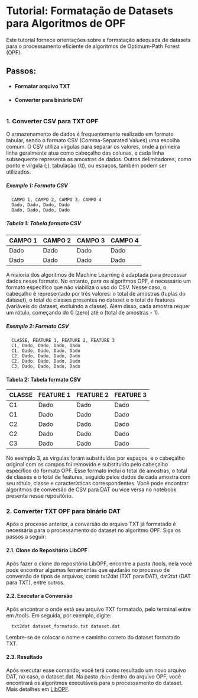 # Tutorial: Formatação de Datasets para Algoritmos de OPF

Este tutorial fornece orientações sobre a formatação adequada de datasets para o processamento eficiente de algoritmos de Optimum-Path Forest (OPF).

## Passos:

- #### Formatar arquivo TXT

- #### Converter para binário DAT

#

### 1. Converter CSV para TXT OPF

O armazenamento de dados é frequentemente realizado em formato tabular, sendo o formato CSV (Comma-Separated Values) uma escolha comum. O CSV utiliza vírgulas para separar os valores, onde a primeira linha geralmente atua como cabeçalho das colunas, e cada linha subsequente representa as amostras de dados. Outros delimitadores, como ponto e vírgula (;), tabulação (\t), ou espaços, também podem ser utilizados.

##### Exemplo 1: Formato CSV
  
      CAMPO 1, CAMPO 2, CAMPO 3, CAMPO 4
      Dado, Dado, Dado, Dado
      Dado, Dado, Dado, Dado
    
##### Tabela 1: Tabela formato CSV

| CAMPO 1 | CAMPO 2 | CAMPO 3 | CAMPO 4 |
|---------|---------|---------|---------|
| Dado    | Dado    | Dado    | Dado    |
| Dado    | Dado    | Dado    | Dado    |


A maioria dos algoritmos de Machine Learning é adaptada para processar dados nesse formato. No entanto, para os algoritmos OPF, é necessário um formato específico que não viabiliza o uso do CSV. Nesse caso, o cabeçalho é representado por três valores: o total de amostras (tuplas do dataset), o total de classes presentes no dataset e o total de features (variáveis do dataset, excluindo a classe). Além disso, cada amostra requer um rótulo, começando do 0 (zero) até o (total de amostras - 1).

##### Exemplo 2: Formato CSV

      CLASSE, FEATURE 1, FEATURE 2, FEATURE 3
      C1, Dado, Dado, Dado, Dado
      C1, Dado, Dado, Dado, Dado
      C2, Dado, Dado, Dado, Dado
      C2, Dado, Dado, Dado, Dado
      C3, Dado, Dado, Dado, Dado

#### Tabela 2: Tabela formato CSV

| CLASSE | FEATURE 1 | FEATURE 2 | FEATURE 3 |
|--------|-----------|-----------|-----------|
| C1     | Dado      | Dado      | Dado      |
| C1     | Dado      | Dado      | Dado      |
| C2     | Dado      | Dado      | Dado      |
| C2     | Dado      | Dado      | Dado      |
| C3     | Dado      | Dado      | Dado      |


No exemplo 3, as vírgulas foram substituídas por espaços, e o cabeçalho original com os campos foi removido e substituído pelo cabeçalho específico do formato OPF. Esse formato inclui o total de amostras, o total de classes e o total de features, seguido pelos dados de cada amostra com seu rótulo, classe e características correspondentes.
Você pode encontrar algoritmos de conversão de CSV para DAT ou vice versa no notebook presente nesse repositório.

### 2. Converter TXT OPF para binário DAT
Após o processo anterior, a conversão do arquivo TXT já formatado é necessária para o processamento do dataset no algoritmo OPF. Siga os passos a seguir:

#### 2.1. Clone do Repositório LibOPF
Após fazer o clone do repositório LibOPF, encontre a pasta /tools, nela você pode encontrar algumas ferramentas que ajudarão no processo de conversão de tipos de arquivos, como txt2dat (TXT para DAT), dat2txt (DAT para TXT), entre outros.

#### 2.2. Executar a Conversão
Após encontrar o onde está seu arquivo TXT formatado, pelo terminal entre em /tools. Em seguida, por exemplo, digite:

      txt2dat dataset_formatado.txt dataset.dat
                                                
Lembre-se de colocar o nome e caminho correto do dataset formatado TXT.

#### 2.3. Resultado
Após executar esse comando, você terá como resultado um novo arquivo DAT, no caso, o dataset.dat. Na pasta `/bin` dentro do arquivo OPF, você encontrará os algoritmos executáveis para o processamento do dataset. Mais detalhes em [LibOPF](LibOPF/Examples).
